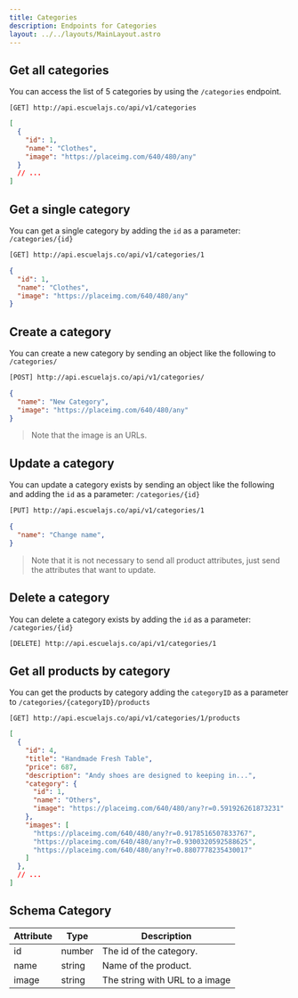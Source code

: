 ```yaml
---
title: Categories
description: Endpoints for Categories
layout: ../../layouts/MainLayout.astro
---
```


## Get all categories

You can access the list of 5 categories by using the `/categories` endpoint.

```
[GET] http://api.escuelajs.co/api/v1/categories
```

```json
[
  {
    "id": 1,
    "name": "Clothes",
    "image": "https://placeimg.com/640/480/any"
  }
  // ...
]
```

## Get a single category

You can get a single category by adding the `id` as a parameter: `/categories/{id}`

```bash
[GET] http://api.escuelajs.co/api/v1/categories/1
```

```json
{
  "id": 1,
  "name": "Clothes",
  "image": "https://placeimg.com/640/480/any"
}
```

## Create a category

You can create a new category by sending an object like the following to `/categories/`

```bash
[POST] http://api.escuelajs.co/api/v1/categories/
```
```json
{
  "name": "New Category",
  "image": "https://placeimg.com/640/480/any"
}
```

> Note that the image is an URLs.

## Update a category

You can update a category exists by sending an object like the following and adding the `id` as a parameter: `/categories/{id}`

```bash
[PUT] http://api.escuelajs.co/api/v1/categories/1
```
```json
{
  "name": "Change name",
}
```

> Note that it is not necessary to send all product attributes, just send the attributes that want to update.

## Delete a category

You can delete a category exists by adding the `id` as a parameter: `/categories/{id}`

```bash
[DELETE] http://api.escuelajs.co/api/v1/categories/1
```

## Get all products by category

You can get the products by category adding the `categoryID` as a parameter to `/categories/{categoryID}/products`

```
[GET] http://api.escuelajs.co/api/v1/categories/1/products
```

```json
[
  {
    "id": 4,
    "title": "Handmade Fresh Table",
    "price": 687,
    "description": "Andy shoes are designed to keeping in...",
    "category": {
      "id": 1,
      "name": "Others",
      "image": "https://placeimg.com/640/480/any?r=0.591926261873231"
    },
    "images": [
      "https://placeimg.com/640/480/any?r=0.9178516507833767",
      "https://placeimg.com/640/480/any?r=0.9300320592588625",
      "https://placeimg.com/640/480/any?r=0.8807778235430017"
    ]
  },
  // ...
]
```

## Schema Category

| Attribute  | Type | Description |
| --- | --- | --- |
| id   | number | The id of the category. |
| name   | string | Name of the product. |
| image   | string | The string with URL to a image |
